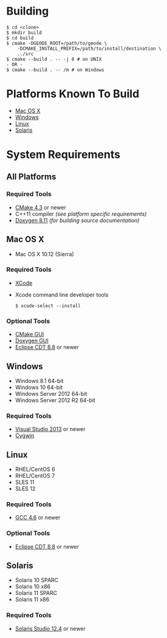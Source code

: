 # Building
    $ cd <clone>
    $ mkdir build
    $ cd build
    $ cmake -DGEODE_ROOT=/path/to/geode \
        -DCMAKE_INSTALL_PREFIX=/path/to/install/destination \
        ../src
    $ cmake --build . -- -j 8 # on UNIX
    - OR -
    $ cmake --build . -- /m # on Windows

# Platforms Known To Build
* [Mac OS X](#mac-os-x)
* [Windows](#windows)
* [Linux](#linux)
* [Solaris](#solaris)

# System Requirements
## All Platforms
### Required Tools
* [CMake 4.3](https://cmake.org/) or newer
* C++11 compiler *(see platform specific requirements)*
* [Doxygen 8.11](http://www.stack.nl/~dimitri/doxygen/download.html) *(for building source documentation)*

## Mac OS X
* Mac OS X 10.12 (Sierra)

### Required Tools
* [XCode](https://developer.apple.com/xcode/download/)
* Xcode command line developer tools

    `$ xcode-select --install` 

### Optional Tools
* [CMake GUI](https://cmake.org/files/v3.4/cmake-3.4.3-Darwin-x86_64.dmg)
* [Doxygen GUI](http://ftp.stack.nl/pub/users/dimitri/Doxygen-1.8.11.dmg)
* [Eclipse CDT 8.8](https://eclipse.org/cdt/) or newer

## Windows
* Windows 8.1 64-bit
* Windows 10 64-bit
* Windows Server 2012 64-bit
* Windows Server 2012 R2 64-bit

### Required Tools
* [Visual Studio 2013](https://www.visualstudio.com) or newer
* [Cygwin](https://www.cygwin.com/)

## Linux
* RHEL/CentOS 6
* RHEL/CentOS 7
* SLES 11
* SLES 12

### Required Tools
* [GCC 4.6](https://gcc.gnu.org) or newer

### Optional Tools
* [Eclipse CDT 8.8](https://eclipse.org/cdt/) or newer

## Solaris
* Solaris 10 SPARC
* Solaris 10 x86
* Solaris 11 SPARC
* Solaris 11 x86

### Required Tools
* [Solaris Studio 12.4](http://www.oracle.com/technetwork/server-storage/solarisstudio/downloads/index-jsp-141149.html) or newer

	